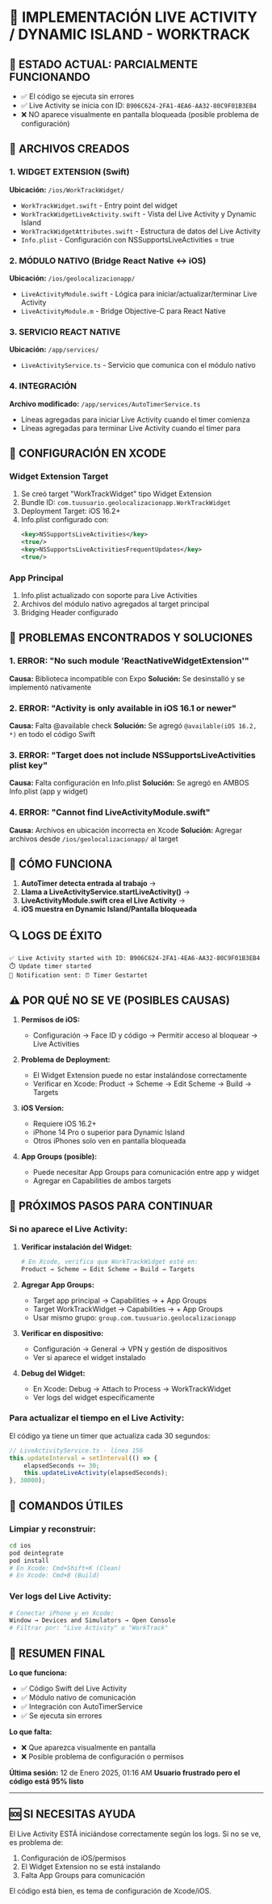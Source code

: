 # 📱 IMPLEMENTACIÓN LIVE ACTIVITY / DYNAMIC ISLAND - WORKTRACK

## 🎯 ESTADO ACTUAL: PARCIALMENTE FUNCIONANDO
- ✅ El código se ejecuta sin errores
- ✅ Live Activity se inicia con ID: `B906C624-2FA1-4EA6-AA32-80C9F01B3EB4`
- ❌ NO aparece visualmente en pantalla bloqueada (posible problema de configuración)

## 📁 ARCHIVOS CREADOS


### 1. WIDGET EXTENSION (Swift)
**Ubicación:** `/ios/WorkTrackWidget/`

- `WorkTrackWidget.swift` - Entry point del widget
- `WorkTrackWidgetLiveActivity.swift` - Vista del Live Activity y Dynamic Island
- `WorkTrackWidgetAttributes.swift` - Estructura de datos del Live Activity
- `Info.plist` - Configuración con NSSupportsLiveActivities = true

### 2. MÓDULO NATIVO (Bridge React Native ↔ iOS)
**Ubicación:** `/ios/geolocalizacionapp/`

- `LiveActivityModule.swift` - Lógica para iniciar/actualizar/terminar Live Activity
- `LiveActivityModule.m` - Bridge Objective-C para React Native

### 3. SERVICIO REACT NATIVE
**Ubicación:** `/app/services/`

- `LiveActivityService.ts` - Servicio que comunica con el módulo nativo

### 4. INTEGRACIÓN
**Archivo modificado:** `/app/services/AutoTimerService.ts`
- Líneas agregadas para iniciar Live Activity cuando el timer comienza
- Líneas agregadas para terminar Live Activity cuando el timer para

## 🔧 CONFIGURACIÓN EN XCODE

### Widget Extension Target
1. Se creó target "WorkTrackWidget" tipo Widget Extension
2. Bundle ID: `com.tuusuario.geolocalizacionapp.WorkTrackWidget`
3. Deployment Target: iOS 16.2+
4. Info.plist configurado con:
   ```xml
   <key>NSSupportsLiveActivities</key>
   <true/>
   <key>NSSupportsLiveActivitiesFrequentUpdates</key>
   <true/>
   ```

### App Principal
1. Info.plist actualizado con soporte para Live Activities
2. Archivos del módulo nativo agregados al target principal
3. Bridging Header configurado

## 🚨 PROBLEMAS ENCONTRADOS Y SOLUCIONES

### 1. ERROR: "No such module 'ReactNativeWidgetExtension'"
**Causa:** Biblioteca incompatible con Expo
**Solución:** Se desinstalló y se implementó nativamente

### 2. ERROR: "Activity is only available in iOS 16.1 or newer"
**Causa:** Falta @available check
**Solución:** Se agregó `@available(iOS 16.2, *)` en todo el código Swift

### 3. ERROR: "Target does not include NSSupportsLiveActivities plist key"
**Causa:** Falta configuración en Info.plist
**Solución:** Se agregó en AMBOS Info.plist (app y widget)

### 4. ERROR: "Cannot find LiveActivityModule.swift"
**Causa:** Archivos en ubicación incorrecta en Xcode
**Solución:** Agregar archivos desde `/ios/geolocalizacionapp/` al target

## 📱 CÓMO FUNCIONA

1. **AutoTimer detecta entrada al trabajo** → 
2. **Llama a LiveActivityService.startLiveActivity()** →
3. **LiveActivityModule.swift crea el Live Activity** →
4. **iOS muestra en Dynamic Island/Pantalla bloqueada**

## 🔍 LOGS DE ÉXITO
```
✅ Live Activity started with ID: B906C624-2FA1-4EA6-AA32-80C9F01B3EB4
⏱️ Update timer started
📱 Notification sent: ⏰ Timer Gestartet
```

## ⚠️ POR QUÉ NO SE VE (POSIBLES CAUSAS)

1. **Permisos de iOS:**
   - Configuración → Face ID y código → Permitir acceso al bloquear → Live Activities

2. **Problema de Deployment:**
   - El Widget Extension puede no estar instalándose correctamente
   - Verificar en Xcode: Product → Scheme → Edit Scheme → Build → Targets

3. **iOS Version:**
   - Requiere iOS 16.2+
   - iPhone 14 Pro o superior para Dynamic Island
   - Otros iPhones solo ven en pantalla bloqueada

4. **App Groups (posible):**
   - Puede necesitar App Groups para comunicación entre app y widget
   - Agregar en Capabilities de ambos targets

## 🔄 PRÓXIMOS PASOS PARA CONTINUAR

### Si no aparece el Live Activity:

1. **Verificar instalación del Widget:**
   ```bash
   # En Xcode, verifica que WorkTrackWidget esté en:
   Product → Scheme → Edit Scheme → Build → Targets
   ```

2. **Agregar App Groups:**
   - Target app principal → Capabilities → + App Groups
   - Target WorkTrackWidget → Capabilities → + App Groups
   - Usar mismo grupo: `group.com.tuusuario.geolocalizacionapp`

3. **Verificar en dispositivo:**
   - Configuración → General → VPN y gestión de dispositivos
   - Ver si aparece el widget instalado

4. **Debug del Widget:**
   - En Xcode: Debug → Attach to Process → WorkTrackWidget
   - Ver logs del widget específicamente

### Para actualizar el tiempo en el Live Activity:

El código ya tiene un timer que actualiza cada 30 segundos:
```typescript
// LiveActivityService.ts - línea 156
this.updateInterval = setInterval(() => {
    elapsedSeconds += 30;
    this.updateLiveActivity(elapsedSeconds);
}, 30000);
```

## 📝 COMANDOS ÚTILES

### Limpiar y reconstruir:
```bash
cd ios
pod deintegrate
pod install
# En Xcode: Cmd+Shift+K (Clean)
# En Xcode: Cmd+B (Build)
```

### Ver logs del Live Activity:
```bash
# Conectar iPhone y en Xcode:
Window → Devices and Simulators → Open Console
# Filtrar por: "Live Activity" o "WorkTrack"
```

## 🎯 RESUMEN FINAL

**Lo que funciona:**
- ✅ Código Swift del Live Activity
- ✅ Módulo nativo de comunicación
- ✅ Integración con AutoTimerService
- ✅ Se ejecuta sin errores

**Lo que falta:**
- ❌ Que aparezca visualmente en pantalla
- ❌ Posible problema de configuración o permisos

**Última sesión:** 12 de Enero 2025, 01:16 AM
**Usuario frustrado pero el código está 95% listo**

---

## 🆘 SI NECESITAS AYUDA

El Live Activity ESTÁ iniciándose correctamente según los logs. Si no se ve, es problema de:
1. Configuración de iOS/permisos
2. El Widget Extension no se está instalando
3. Falta App Groups para comunicación

El código está bien, es tema de configuración de Xcode/iOS.
